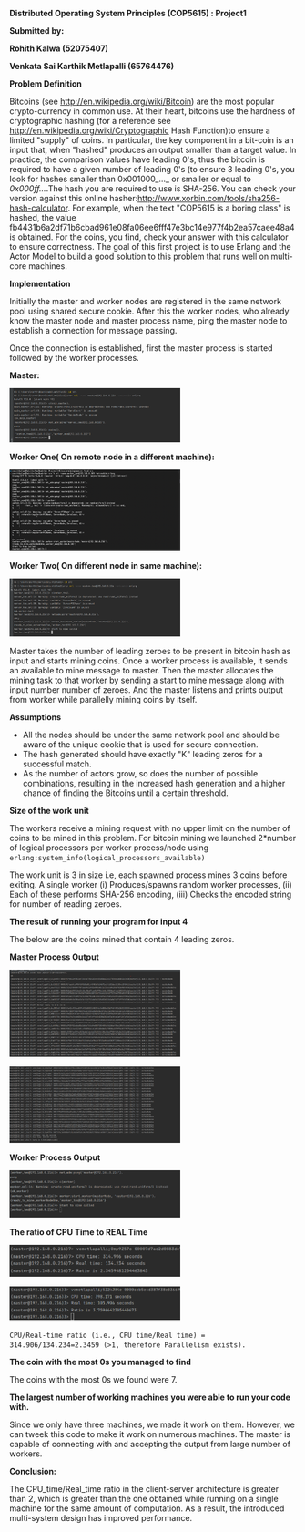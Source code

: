 **Distributed Operating System Principles (COP5615) : Project1**

**Submitted by:**

**Rohith Kalwa (52075407)**

**Venkata Sai Karthik Metlapalli (65764476)**

**Problem Definition**

Bitcoins (see http://en.wikipedia.org/wiki/Bitcoin) are the most popular crypto-currency in common use. At their heart, bitcoins use the hardness of cryptographic hashing (for a reference see http://en.wikipedia.org/wiki/Cryptographic Hash Function)to ensure a limited "supply" of coins. In particular, the key component in a bit-coin is an input that, when "hashed" produces an output smaller than a target value. In practice, the comparison values have leading 0's, thus the bitcoin is required to have a given number of leading 0's (to ensure 3 leading 0's, you look for hashes smaller than 0x001000_..._ or smaller or equal to _0x000ff..._.The hash you are required to use is SHA-256. You can check your version against this online hasher:http://www.xorbin.com/tools/sha256-hash-calculator. For example, when the text "COP5615 is a boring class" is hashed, the value fb4431b6a2df71b6cbad961e08fa06ee6fff47e3bc14e977f4b2ea57caee48a4 is obtained. For the coins, you find, check your answer with this calculator to ensure correctness. The goal of this first project is to use Erlang and the Actor Model to build a good solution to this problem that runs well on multi-core machines.

**Implementation**

Initially the master and worker nodes are registered in the same network pool using shared secure cookie. After this the worker nodes, who already know the master node and master process name, ping the master node to establish a connection for message passing.

Once the connection is established, first the master process is started followed by the worker processes.

**Master:**

<img
  src="/img/Screenshot (134).png"
  alt="Master Server"
  title="Optional title"
  style="display: inline-block; margin: 0 auto; max-width: 300px">

**Worker One( On remote node in a different machine):**

<img
  src="/img/Worker_ping_and_Start.png"
  alt="Master Server"
  title="Optional title"
  style="display: inline-block; margin: 0 auto; max-width: 300px">

**Worker Two( On different node in same machine):**

<img
  src="/img/Screenshot (141).png"
  alt="Master Server"
  title="Optional title"
  style="display: inline-block; margin: 0 auto; max-width: 300px">

Master takes the number of leading zeroes to be present in bitcoin hash as input and starts mining coins. Once a worker process is available, it sends an available to mine message to master. Then the master allocates the mining task to that worker by sending a start to mine message along with input number number of zeroes. And the master listens and prints output from worker while parallelly mining coins by itself.

**Assumptions**

- All the nodes should be under the same network pool and should be aware of the unique cookie that is used for secure connection.
- The hash generated should have exactly "K" leading zeros for a successful match.
- As the number of actors grow, so does the number of possible combinations, resulting in the increased hash generation and a higher chance of finding the Bitcoins until a certain threshold.

**Size of the work unit**

The workers receive a mining request with no upper limit on the number of coins to be mined in this problem. For bitcoin mining we launched 2\*number of logical processors per worker process/node using ```erlang:system_info(logical_processors_available) ```

The work unit is 3 in size i.e, each spawned process mines 3 coins before exiting. A single worker (i) Produces/spawns random worker processes, (ii) Each of these performs SHA-256 encoding, (iii) Checks the encoded string for number of reading zeroes.

**The result of running your program for input 4**

The below are the coins mined that contain 4 leading zeros.

**Master Process Output**

<img
  src="/img/output1.png"
  alt="Master Server"
  title="Optional title"
  style="display: inline-block; margin: 0 auto; max-width: 300px">
  
  <img
  src="/img/output2.png"
  alt="Master Server"
  title="Optional title"
  style="display: inline-block; margin: 0 auto; max-width: 300px">
  
  **Worker Process Output**
  
  <img
  src="/img/output3.png"
  alt="Master Server"
  title="Optional title"
  style="display: inline-block; margin: 0 auto; max-width: 300px">
  

**The ratio of CPU Time to REAL Time**

<img
  src="/img/timer1.png"
  alt="Master Server"
  title="Optional title"
  style="display: inline-block; margin: 0 auto; max-width: 300px">
  
  <img
  src="/img/timer2.png"
  alt="Master Server"
  title="Optional title"
  style="display: inline-block; margin: 0 auto; max-width: 300px">

```CPU/Real-time ratio (i.e., CPU time/Real time) = 314.906/134.234=2.3459 (>1, therefore Parallelism exists).```

**The coin with the most 0s you managed to find**

The coins with the most 0s we found were 7.

**The largest number of working machines you were able to run your code with.**

Since we only have three machines, we made it work on them. However, we can tweek this code to make it work on numerous machines. The master is capable of connecting with and accepting the output from large number of workers.

**Conclusion:**

The CPU\_time/Real\_time ratio in the client-server architecture is greater than 2, which is greater than the one obtained while running on a single machine for the same amount of computation. As a result, the introduced multi-system design has improved performance.
